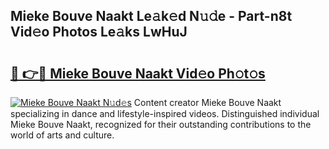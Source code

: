 ## Mieke Bouve Naakt Le𝚊k𝚎d N𝚞𝚍e - Part-n8t Vid𝚎o Photos Le𝚊ks LwHuJ

# <h2><a href="http://fb4irp9.evod.top/?m=Mieke+Bouve+Naakt">🔗 👉🔴 Mieke Bouve Naakt Vid𝚎o Ph𝚘t𝚘s</a></h2>

[![Mieke Bouve Naakt N𝚞d𝚎s](https://i.imgur.com/8V9OHl7.gif)](http://fb4irp9.evod.top/?m=Mieke+Bouve+Naakt)
Content creator Mieke Bouve Naakt specializing in dance and lifestyle-inspired videos. Distinguished individual Mieke Bouve Naakt, recognized for their outstanding contributions to the world of arts and culture. 
